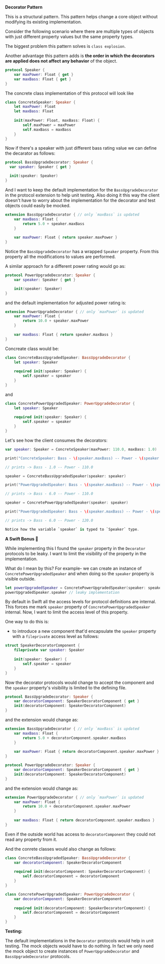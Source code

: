**Decorator Pattern**

This is a structural pattern. This pattern helps change a core object without modifying its existing implementation.

Consider the following scenario where there are multiple types of objects with just different property values but the same property types.

The biggest problem this pattern solves is `class explosion`.

Another advantage this pattern adds is **the order in which the decorators are applied does not affect any behavior** of the object.

```swift
protocol Speaker {
    var maxPower: Float { get }
    var maxBass: Float { get }
}
```

The concrete class implementation of this protocol will look like

```swift
class ConcreteSpeaker: Speaker {
    let maxPower: Float
    let maxBass: Float
    
    init(maxPower: Float, maxBass: Float) {
        self.maxPower = maxPower
        self.maxBass = maxBass
    }
}
```

Now if there's a speaker with just different bass rating value we can define the decarator as follows:

```swift
protocol BassUpgradeDecorator: Speaker {
  var speaker: Speaker { get }

  init(speaker: Speaker)
}
```

And I want to keep the default implementation for the `BassUpgradeDecorator` in the protocol extension to help unit testing. Also doing it this way the client doesn't have to worry about the implementation for the decorator and test objects could easily be mocked.

```swift
extension BassUpgradeDecorator { // only `maxBass` is updated
    var maxBass: Float {
        return 5.0 + speaker.maxBass
    }
    
    var maxPower: Float { return speaker.maxPower }
}
```

Notice the `BassUpgradeDecorator` has a wrapped `Speaker` property. From this property all the modifications to values are performed.

A similar approach for a different power rating would go as:

```swift
protocol PowerUpgradeDecorator: Speaker {
	var speaker: Speaker { get }

    init(speaker: Speaker)
}
```

and the default implementation for adjusted power rating is:

```swift
extension PowerUpgradeDecorator { // only `maxPower` is updated
    var maxPower: Float {
        return 10.0 + speaker.maxPower
    }
    
    var maxBass: Float { return speaker.maxBass }
}
```

Concreate class would be:

```swift
class ConcreteBassUpgradedSpeaker: BassUpgradeDecorator {
    let speaker: Speaker
    
    required init(speaker: Speaker) {
        self.speaker = speaker
    }
}
```

and 

```swift
class ConcretePowerUpgradedSpeaker: PowerUpgradeDecorator {
    let speaker: Speaker
    
    required init(speaker: Speaker) {
        self.speaker = speaker
    }
}
```

Let's see how the client consumes the decorators:

```swift
var speaker: Speaker = ConcreteSpeaker(maxPower: 110.0, maxBass: 1.0)

print("ConcreteSpeaker: Bass - \(speaker.maxBass) -- Power - \(speaker.maxPower)\n") 

// prints -> Bass - 1.0 -- Power - 110.0

speaker = ConcreteBassUpgradedSpeaker(speaker: speaker)

print("PowerUpgradedSpeaker: Bass - \(speaker.maxBass) -- Power - \(speaker.maxPower)\n") 

// prints -> Bass - 6.0 -- Power - 110.0

speaker = ConcretePowerUpgradedSpeaker(speaker: speaker)

print("PowerUpgradedSpeaker: Bass - \(speaker.maxBass) -- Power - \(speaker.maxPower)\n") 

// prints -> Bass - 6.0 -- Power - 120.0

Notice how the variable `speaker` is typed to `Speaker` type.
```

**A Swift Bonus 🎉**

While implementing this I found the `speaker` property in the `Decorator` protocols to be leaky. I want to limit the visibility of the property in the implementation.

What do I mean by this? For example- we can create an instance of `ConcretePowerUpgradedSpeaker` and when doing so the `speaker` property is visible outside.

```swift
let powerUpgradedSpeaker = ConcretePowerUpgradedSpeaker(speaker: speaker)
powerUpgradedSpeaker.speaker // leaky implementation
```

By default in Swift all the access levels for protocol definitions are internal. This forces me mark `speaker` property of `ConcretePowerUpgradedSpeaker` internal. Now, I want to limit the access level of this property.

One way to do this is:

- to introduce a new component that'd encapsulate the `speaker` property with a `fileprivate` access level as follows:

```swift
struct SpeakerDecoratorComponent {
    fileprivate var speaker: Speaker
    
    init(speaker: Speaker) {
        self.speaker = speaker
    }
}
```

Now the decorator protocols would change to accept the component and the `speaker` property's visibility is limited to the defining file.

```swift
protocol BassUpgradeDecorator: Speaker {
    var decoratorComponent: SpeakerDecoratorComponent { get }
    init(decoratorComponent: SpeakerDecoratorComponent)
}
```

and the extension would change as:

```swift
extension BassUpgradeDecorator { // only `maxBass` is updated
    var maxBass: Float {
        return 5.0 + decoratorComponent.speaker.maxBass
    }
    
    var maxPower: Float { return decoratorComponent.speaker.maxPower }
}
```

```swift
protocol PowerUpgradeDecorator: Speaker {
    var decoratorComponent: SpeakerDecoratorComponent { get }
    init(decoratorComponent: SpeakerDecoratorComponent)
}
```

and the extension would change as:

```swift
extension PowerUpgradeDecorator { // only `maxPower` is updated
    var maxPower: Float {
        return 10.0 + decoratorComponent.speaker.maxPower
    }
    
    var maxBass: Float { return decoratorComponent.speaker.maxBass }
}
```

Even if the outside world has access to `decoratorComponent` they could not read any property from it.

And the conrete classes would also change as follows:

```swift
class ConcreteBassUpgradedSpeaker: BassUpgradeDecorator {
    var decoratorComponent: SpeakerDecoratorComponent
    
    required init(decoratorComponent: SpeakerDecoratorComponent) {
        self.decoratorComponent = decoratorComponent
    }
}
```

```swift
class ConcretePowerUpgradedSpeaker: PowerUpgradeDecorator {
    var decoratorComponent: SpeakerDecoratorComponent
    
    required init(decoratorComponent: SpeakerDecoratorComponent) {
        self.decoratorComponent = decoratorComponent
    }
}
```

**Testing:**

The default implementations in the `Decorator` protocols would help in unit testing. The mock objects would have to do nothing. In fact we only need the mock object to create instances of `PowerUpgradeDecorator` and `BassUpgradeDecorator` protocols.
